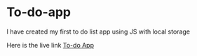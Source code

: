 # To-do-app

I have created my first to do list app using JS with local storage

Here is the live link [To-do App](https://to-do-list-app-pranav.netlify.app/)
